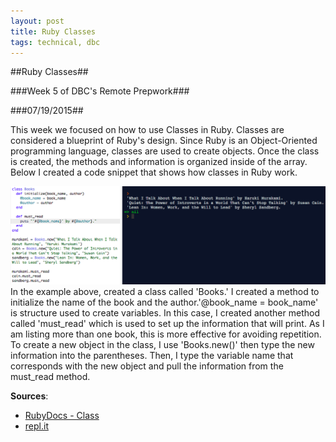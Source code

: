 ```yaml
---
layout: post
title: Ruby Classes
tags: technical, dbc
---
```

##Ruby Classes##

###Week 5 of DBC's Remote Prepwork###

###07/19/2015##

This week we focused on how to use Classes in Ruby. Classes are considered a blueprint of Ruby's design. Since Ruby is an Object-Oriented programming language, classes are used to create objects. Once the class is created, the methods and information is organized inside of the array. Below I created a code snippet that shows how classes in Ruby work.

![Ruby Class Examples](/assets/ruby-class.png)
In the example above, created a class called 'Books.' I created a method to initialize the name of the book and the author.'@book_name = book_name' is structure used to create variables. In this case, I created another method called 'must_read' which is used to set up the information that will print. As I am listing more than one book, this is more effective for avoiding repetition. To create a new object in the class, I use 'Books.new()' then type the new information into the parentheses. Then, I type the variable name that corresponds with the new object and pull the information from the must_read method.

**Sources**:
- [RubyDocs - Class](http://ruby-doc.org/core-2.2.0/Class.html)
- [repl.it](http://repl.it/)